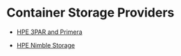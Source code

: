 # Container Storage Providers

* [HPE 3PAR and Primera](hpe_3par_primera/index.md)

* [HPE Nimble Storage](hpe_nimble_storage/index.md)
